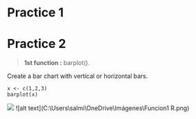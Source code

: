 
# Practice 1











# Practice 2
>**1st  function :** barplot().

Create a bar chart with vertical or horizontal bars.

```{r,echo=true}
x <- c(1,2,3)
barplot(x)
```
<img src="C:\Users\salmi\OneDrive\Imágenes\Funcion1.png">
![alt text](C:\Users\salmi\OneDrive\Imágenes\Funcion1 R.png)